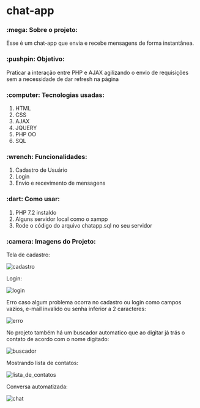 # chat-app

<h3>:mega: Sobre o projeto: </h3>
Esse é um chat-app que envia e recebe mensagens de forma instantânea.

<h3>:pushpin: Objetivo: </h3>
<p>Praticar a interação entre PHP e AJAX agilizando o envio de requisições sem a necessidade de dar refresh na página</p>

<h3>:computer: Tecnologias usadas: </h3>
<ol>
  <li>HTML</li>
  <li>CSS</li>
  <li>AJAX</li>
  <li>JQUERY</li>
  <li>PHP OO</li>
  <li>SQL</li>
</ol>

<h3>:wrench: Funcionalidades: </h3>
<ol>
  <li>Cadastro de Usuário</li>
  <li>Login</li>
  <li>Envio e recevimento de mensagens</li>
</ol>

<h3>:dart: Como usar:</h3>
<ol>
  <li>PHP 7.2 instaldo</li>
  <li>Alguns servidor local como o xampp</li>
  <li>Rode o código do arquivo chatapp.sql no seu servidor</li>
</ol>

<h3>:camera: Imagens do Projeto:</h3>

Tela de cadastro:

![cadastro](https://user-images.githubusercontent.com/65027607/197534744-ea23312a-4ed2-42f9-b33b-2cbfea2abee6.png)

Login:

![login](https://user-images.githubusercontent.com/65027607/197536823-d916bf65-18ce-48d9-b135-38ff4cc5f33d.png)

Erro caso algum problema ocorra no cadastro ou login como campos vazios, e-mail invalido ou senha inferior a 2 caracteres:

![erro](https://user-images.githubusercontent.com/65027607/197536937-22d53368-2060-414a-afac-44202f147889.png)


No projeto também há um buscador automatico que ao digitar já trás o contato de acordo com o nome digitado:

![buscador](https://user-images.githubusercontent.com/65027607/197536976-68cc76e9-a69d-4261-a9ac-d93728cf85c7.png)


Mostrando lista de contatos:

![lista_de_contatos](https://user-images.githubusercontent.com/65027607/197537028-5306574f-a947-4937-a241-1dc1e88d447a.png)

Conversa automatizada:

![chat](https://user-images.githubusercontent.com/65027607/197537895-ae6a2dfb-6d90-4e7f-b7d3-e18eef9ea814.png)
